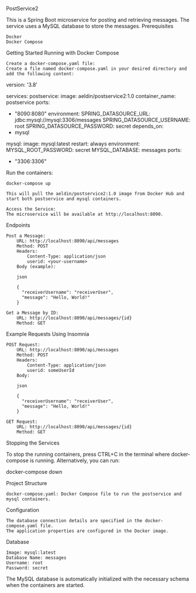 PostService2

This is a Spring Boot microservice for posting and retrieving messages. The service uses a MySQL database to store the messages.
Prerequisites

    Docker
    Docker Compose

Getting Started
Running with Docker Compose

    Create a docker-compose.yaml file:
    Create a file named docker-compose.yaml in your desired directory and add the following content:


version: '3.8'

services:
postservice:
image: aeldin/postservice2:1.0
container_name: postservice
ports:
- "8090:8080"
environment:
SPRING_DATASOURCE_URL: jdbc:mysql://mysql:3306/messages
SPRING_DATASOURCE_USERNAME: root
SPRING_DATASOURCE_PASSWORD: secret
depends_on:
- mysql

mysql:
image: mysql:latest
restart: always
environment:
MYSQL_ROOT_PASSWORD: secret
MYSQL_DATABASE: messages
ports:
- "3306:3306"

Run the containers:


    docker-compose up

    This will pull the aeldin/postservice2:1.0 image from Docker Hub and start both postservice and mysql containers.

    Access the Service:
    The microservice will be available at http://localhost:8090.

Endpoints

    Post a Message:
        URL: http://localhost:8090/api/messages
        Method: POST
        Headers:
            Content-Type: application/json
            userid: <your-username>
        Body (example):

        json

        {
          "receiverUsername": "receiverUser",
          "message": "Hello, World!"
        }

    Get a Message by ID:
        URL: http://localhost:8090/api/messages/{id}
        Method: GET

Example Requests Using Insomnia

    POST Request:
        URL: http://localhost:8090/api/messages
        Method: POST
        Headers:
            Content-Type: application/json
            userid: someUserId
        Body:

        json

        {
          "receiverUsername": "receiverUser",
          "message": "Hello, World!"
        }

    GET Request:
        URL: http://localhost:8090/api/messages/{id}
        Method: GET

Stopping the Services

To stop the running containers, press CTRL+C in the terminal where docker-compose is running. Alternatively, you can run:


docker-compose down

Project Structure

    docker-compose.yaml: Docker Compose file to run the postservice and mysql containers.

Configuration

    The database connection details are specified in the docker-compose.yaml file.
    The application properties are configured in the Docker image.

Database

    Image: mysql:latest
    Database Name: messages
    Username: root
    Password: secret

The MySQL database is automatically initialized with the necessary schema when the containers are started.